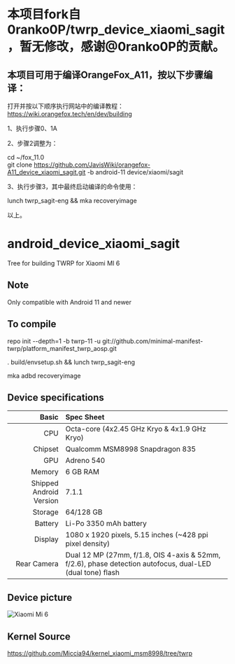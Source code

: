 # 本项目fork自0ranko0P/twrp_device_xiaomi_sagit，暂无修改，感谢@0ranko0P的贡献。

## 本项目可用于编译OrangeFox_A11，按以下步骤编译：

打开并按以下顺序执行网站中的编译教程：https://wiki.orangefox.tech/en/dev/building

1、执行步骤0、1A

2、步骤2调整为：

  cd ~/fox_11.0  
  git clone https://github.com/JavisWiki/orangefox-A11_device_xiaomi_sagit.git -b android-11 device/xiaomi/sagit
  
3、执行步骤3，其中最终启动编译的命令使用：

  lunch twrp_sagit-eng && mka recoveryimage


以上。



# android_device_xiaomi_sagit
Tree for building TWRP for Xiaomi MI 6

## Note
Only compatible with Android 11 and newer

## To compile

repo init --depth=1 -b twrp-11 -u git://github.com/minimal-manifest-twrp/platform_manifest_twrp_aosp.git

. build/envsetup.sh && lunch twrp_sagit-eng

mka adbd recoveryimage

## Device specifications

Basic   | Spec Sheet
-------:|:-------------------------
CPU     | Octa-core (4x2.45 GHz Kryo & 4x1.9 GHz Kryo)
Chipset | Qualcomm MSM8998 Snapdragon 835
GPU     | Adreno 540
Memory  | 6 GB RAM
Shipped Android Version | 7.1.1
Storage | 64/128 GB
Battery | Li-Po 3350 mAh battery
Display | 1080 x 1920 pixels, 5.15 inches (~428 ppi pixel density)
Rear Camera  | Dual 12 MP (27mm, f/1.8, OIS 4-axis & 52mm, f/2.6), phase detection autofocus, dual-LED (dual tone) flash


## Device picture

![Xiaomi Mi 6](https://xiaomi-mi.com/uploads/CatalogueImage/xiaomi-mi-6-exclusive-edition-6gb128gb-dual-sim-ceramic-black-01_15554_1492602917.jpg "Xiaomi Mi 6 in black")

## Kernel Source

https://github.com/Miccia94/kernel_xiaomi_msm8998/tree/twrp
